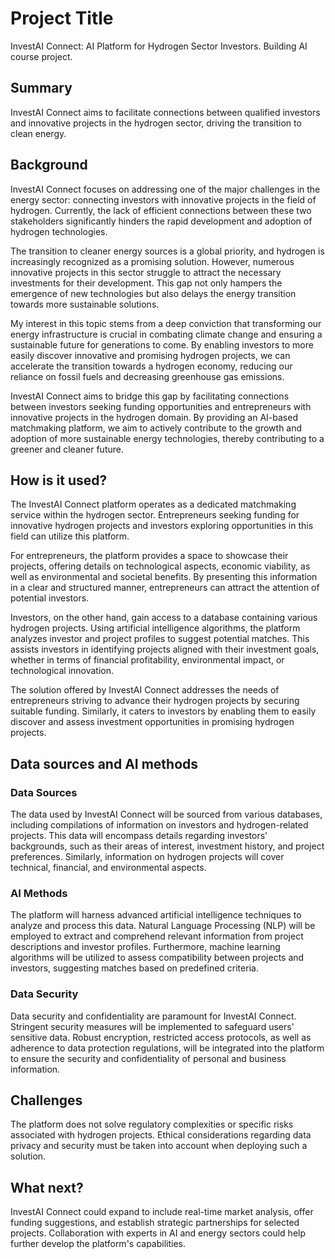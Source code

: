 # Project Title

InvestAI Connect: AI Platform for Hydrogen Sector Investors.
Building AI course project.

## Summary

InvestAI Connect aims to facilitate connections between qualified investors and innovative projects in the hydrogen sector, driving the transition to clean energy.

## Background

InvestAI Connect focuses on addressing one of the major challenges in the energy sector: connecting investors with innovative projects in the field of hydrogen. Currently, the lack of efficient connections between these two stakeholders significantly hinders the rapid development and adoption of hydrogen technologies.

The transition to cleaner energy sources is a global priority, and hydrogen is increasingly recognized as a promising solution. However, numerous innovative projects in this sector struggle to attract the necessary investments for their development. This gap not only hampers the emergence of new technologies but also delays the energy transition towards more sustainable solutions.

My interest in this topic stems from a deep conviction that transforming our energy infrastructure is crucial in combating climate change and ensuring a sustainable future for generations to come. By enabling investors to more easily discover innovative and promising hydrogen projects, we can accelerate the transition towards a hydrogen economy, reducing our reliance on fossil fuels and decreasing greenhouse gas emissions.

InvestAI Connect aims to bridge this gap by facilitating connections between investors seeking funding opportunities and entrepreneurs with innovative projects in the hydrogen domain. By providing an AI-based matchmaking platform, we aim to actively contribute to the growth and adoption of more sustainable energy technologies, thereby contributing to a greener and cleaner future.

## How is it used?

The InvestAI Connect platform operates as a dedicated matchmaking service within the hydrogen sector. Entrepreneurs seeking funding for innovative hydrogen projects and investors exploring opportunities in this field can utilize this platform.

For entrepreneurs, the platform provides a space to showcase their projects, offering details on technological aspects, economic viability, as well as environmental and societal benefits. By presenting this information in a clear and structured manner, entrepreneurs can attract the attention of potential investors.

Investors, on the other hand, gain access to a database containing various hydrogen projects. Using artificial intelligence algorithms, the platform analyzes investor and project profiles to suggest potential matches. This assists investors in identifying projects aligned with their investment goals, whether in terms of financial profitability, environmental impact, or technological innovation.

The solution offered by InvestAI Connect addresses the needs of entrepreneurs striving to advance their hydrogen projects by securing suitable funding. Similarly, it caters to investors by enabling them to easily discover and assess investment opportunities in promising hydrogen projects.

## Data sources and AI methods

### Data Sources
The data used by InvestAI Connect will be sourced from various databases, including compilations of information on investors and hydrogen-related projects. This data will encompass details regarding investors' backgrounds, such as their areas of interest, investment history, and project preferences. Similarly, information on hydrogen projects will cover technical, financial, and environmental aspects.

### AI Methods
The platform will harness advanced artificial intelligence techniques to analyze and process this data. Natural Language Processing (NLP) will be employed to extract and comprehend relevant information from project descriptions and investor profiles. Furthermore, machine learning algorithms will be utilized to assess compatibility between projects and investors, suggesting matches based on predefined criteria.

### Data Security
Data security and confidentiality are paramount for InvestAI Connect. Stringent security measures will be implemented to safeguard users' sensitive data. Robust encryption, restricted access protocols, as well as adherence to data protection regulations, will be integrated into the platform to ensure the security and confidentiality of personal and business information.

## Challenges

The platform does not solve regulatory complexities or specific risks associated with hydrogen projects. Ethical considerations regarding data privacy and security must be taken into account when deploying such a solution.

## What next?

InvestAI Connect could expand to include real-time market analysis, offer funding suggestions, and establish strategic partnerships for selected projects. Collaboration with experts in AI and energy sectors could help further develop the platform's capabilities.





